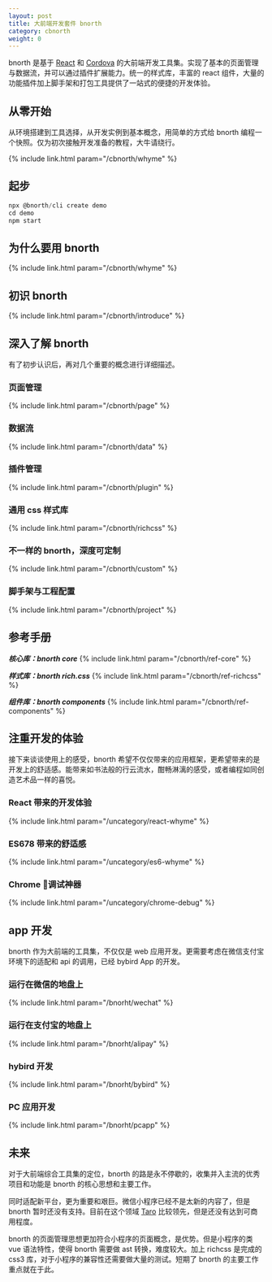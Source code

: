 ```yaml
---
layout: post
title: 大前端开发套件 bnorth
category: cbnorth
weight: 0
---
```


bnorth 是基于 [React](https://reactjs.org/) 和 [Cordova](https://cordova.apache.org/) 的大前端开发工具集。实现了基本的页面管理与数据流，并可以通过插件扩展能力。统一的样式库，丰富的 react 组件，大量的功能插件加上脚手架和打包工具提供了一站式的便捷的开发体验。

## 从零开始 

从环境搭建到工具选择，从开发实例到基本概念，用简单的方式给 bnorth 编程一个快照。仅为初次接触开发准备的教程，大牛请绕行。

{% include link.html param="/cbnorth/whyme" %}


## 起步

```js
npx @bnorth/cli create demo
cd demo
npm start
```

## 为什么要用 bnorth

{% include link.html param="/cbnorth/whyme" %}

## 初识 bnorth

{% include link.html param="/cbnorth/introduce" %}

## 深入了解 bnorth 

有了初步认识后，再对几个重要的概念进行详细描述。

### 页面管理

{% include link.html param="/cbnorth/page" %}

### 数据流

{% include link.html param="/cbnorth/data" %}


### 插件管理

{% include link.html param="/cbnorth/plugin" %}

### 通用 css 样式库

{% include link.html param="/cbnorth/richcss" %}


### 不一样的 bnorth，深度可定制

{% include link.html param="/cbnorth/custom" %}

### 脚手架与工程配置

{% include link.html param="/cbnorth/project" %}


## 参考手册

***核心库：bnorth core***
{% include link.html param="/cbnorth/ref-core" %}

***样式库：bnorth rich.css***
{% include link.html param="/cbnorth/ref-richcss" %}

***组件库：bnorth components***
{% include link.html param="/cbnorth/ref-components" %}


## 注重开发的体验

接下来谈谈使用上的感受，bnorth 希望不仅仅带来的应用框架，更希望带来的是开发上的舒适感。能带来如书法般的行云流水，酣畅淋漓的感受，或者编程如同创造艺术品一样的喜悦。 

### React 带来的开发体验

{% include link.html param="/uncategory/react-whyme" %}

### ES678 带来的舒适感

{% include link.html param="/uncategory/es6-whyme" %}

### Chrome 调试神器

{% include link.html param="/uncategory/chrome-debug" %}


## app 开发

bnorth 作为大前端的工具集，不仅仅是 web 应用开发。更需要考虑在微信支付宝环境下的适配和 api 的调用，已经 bybird App 的开发。

### 运行在微信的地盘上

{% include link.html param="/bnorht/wechat" %}

### 运行在支付宝的地盘上

{% include link.html param="/bnorht/alipay" %}

### hybird 开发

{% include link.html param="/bnorht/bybird" %}

### PC 应用开发

{% include link.html param="/bnorht/pcapp" %}

## 未来

对于大前端综合工具集的定位，bnorth 的路是永不停歇的，收集并入主流的优秀项目和功能是 bnorth 的核心思想和主要工作。

同时适配新平台，更为重要和艰巨。微信小程序已经不是太新的内容了，但是 bnorth 暂时还没有支持。目前在这个领域 [Taro](https://segmentfault.com/a/1190000015340294) 比较领先，但是还没有达到可商用程度。

bnorth 的页面管理思想更加符合小程序的页面概念，是优势。但是小程序的类 vue 语法特性，使得 bnorth 需要做 ast 转换，难度较大。加上 richcss 是完成的 css3 库，对于小程序的兼容性还需要做大量的测试。短期了 bnorth 的主要工作重点就在于此。